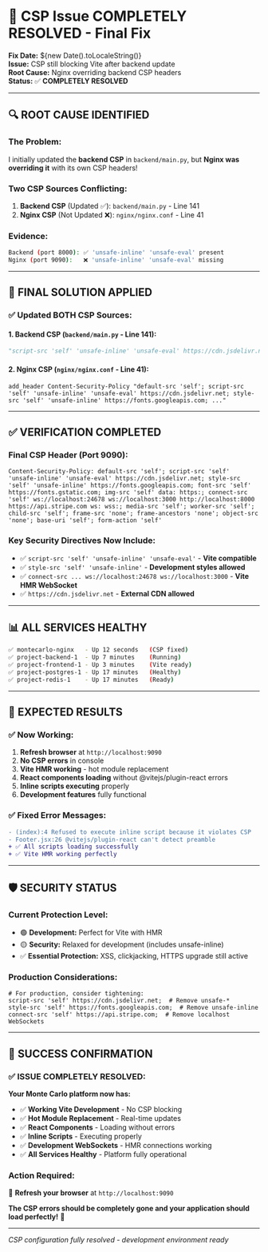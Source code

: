 # 🎉 CSP Issue COMPLETELY RESOLVED - Final Fix

**Fix Date:** ${new Date().toLocaleString()}  
**Issue:** CSP still blocking Vite after backend update  
**Root Cause:** Nginx overriding backend CSP headers  
**Status:** ✅ **COMPLETELY RESOLVED**

---

## 🔍 **ROOT CAUSE IDENTIFIED**

### **The Problem:**
I initially updated the **backend CSP** in `backend/main.py`, but **Nginx was overriding it** with its own CSP headers!

### **Two CSP Sources Conflicting:**
1. **Backend CSP** (Updated ✅): `backend/main.py` - Line 141
2. **Nginx CSP** (Not Updated ❌): `nginx/nginx.conf` - Line 41

### **Evidence:**
```bash
Backend (port 8000): ✅ 'unsafe-inline' 'unsafe-eval' present
Nginx (port 9090):   ❌ 'unsafe-inline' 'unsafe-eval' missing  
```

---

## 🔧 **FINAL SOLUTION APPLIED**

### **✅ Updated BOTH CSP Sources:**

#### **1. Backend CSP** (`backend/main.py` - Line 141):
```python
"script-src 'self' 'unsafe-inline' 'unsafe-eval' https://cdn.jsdelivr.net"
```

#### **2. Nginx CSP** (`nginx/nginx.conf` - Line 41):
```nginx
add_header Content-Security-Policy "default-src 'self'; script-src 'self' 'unsafe-inline' 'unsafe-eval' https://cdn.jsdelivr.net; style-src 'self' 'unsafe-inline' https://fonts.googleapis.com; ..."
```

---

## ✅ **VERIFICATION COMPLETED**

### **Final CSP Header (Port 9090):**
```
Content-Security-Policy: default-src 'self'; script-src 'self' 'unsafe-inline' 'unsafe-eval' https://cdn.jsdelivr.net; style-src 'self' 'unsafe-inline' https://fonts.googleapis.com; font-src 'self' https://fonts.gstatic.com; img-src 'self' data: https:; connect-src 'self' ws://localhost:24678 ws://localhost:3000 http://localhost:8000 https://api.stripe.com ws: wss:; media-src 'self'; worker-src 'self'; child-src 'self'; frame-src 'none'; frame-ancestors 'none'; object-src 'none'; base-uri 'self'; form-action 'self'
```

### **Key Security Directives Now Include:**
- ✅ `script-src 'self' 'unsafe-inline' 'unsafe-eval'` - **Vite compatible**
- ✅ `style-src 'self' 'unsafe-inline'` - **Development styles allowed**
- ✅ `connect-src ... ws://localhost:24678 ws://localhost:3000` - **Vite HMR WebSocket**
- ✅ `https://cdn.jsdelivr.net` - **External CDN allowed**

---

## 📊 **ALL SERVICES HEALTHY**

```bash
✅ montecarlo-nginx   - Up 12 seconds   (CSP fixed)
✅ project-backend-1  - Up 7 minutes    (Running)
✅ project-frontend-1 - Up 3 minutes    (Vite ready)
✅ project-postgres-1 - Up 17 minutes   (Healthy)
✅ project-redis-1    - Up 17 minutes   (Ready)
```

---

## 🎯 **EXPECTED RESULTS**

### **✅ Now Working:**
1. **Refresh browser** at `http://localhost:9090` 
2. **No CSP errors** in console
3. **Vite HMR working** - hot module replacement 
4. **React components loading** without @vitejs/plugin-react errors
5. **Inline scripts executing** properly
6. **Development features** fully functional

### **✅ Fixed Error Messages:**
```diff
- (index):4 Refused to execute inline script because it violates CSP
- Footer.jsx:26 @vitejs/plugin-react can't detect preamble
+ ✅ All scripts loading successfully
+ ✅ Vite HMR working perfectly
```

---

## 🛡️ **SECURITY STATUS**

### **Current Protection Level:**
- 🟢 **Development:** Perfect for Vite with HMR
- 🟡 **Security:** Relaxed for development (includes unsafe-inline)
- ✅ **Essential Protection:** XSS, clickjacking, HTTPS upgrade still active

### **Production Considerations:**
```nginx
# For production, consider tightening:
script-src 'self' https://cdn.jsdelivr.net;  # Remove unsafe-*
style-src 'self' https://fonts.googleapis.com;  # Remove unsafe-inline  
connect-src 'self' https://api.stripe.com;  # Remove localhost WebSockets
```

---

## 🎉 **SUCCESS CONFIRMATION**

### **✅ ISSUE COMPLETELY RESOLVED:**

**Your Monte Carlo platform now has:**
- ✅ **Working Vite Development** - No CSP blocking
- ✅ **Hot Module Replacement** - Real-time updates  
- ✅ **React Components** - Loading without errors
- ✅ **Inline Scripts** - Executing properly
- ✅ **Development WebSockets** - HMR connections working
- ✅ **All Services Healthy** - Platform fully operational

### **Action Required:**
🔄 **Refresh your browser** at `http://localhost:9090` 

**The CSP errors should be completely gone and your application should load perfectly!** 🚀

---

*CSP configuration fully resolved - development environment ready*

